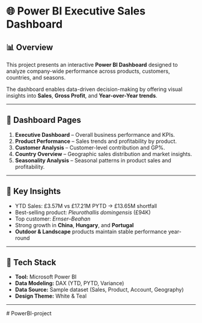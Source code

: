 # 🌐 Power BI Executive Sales Dashboard

## 📊 Overview
This project presents an interactive **Power BI Dashboard** designed to analyze company-wide performance across products, customers, countries, and seasons.

The dashboard enables data-driven decision-making by offering visual insights into **Sales**, **Gross Profit**, and **Year-over-Year trends**.

---

## 🧩 Dashboard Pages
1. **Executive Dashboard** – Overall business performance and KPIs.
2. **Product Performance** – Sales trends and profitability by product.
3. **Customer Analysis** – Customer-level contribution and GP%.
4. **Country Overview** – Geographic sales distribution and market insights.
5. **Seasonality Analysis** – Seasonal patterns in product sales and profitability.

---

## 🧠 Key Insights
- YTD Sales: £3.57M vs £17.21M PYTD → £13.65M shortfall  
- Best-selling product: *Pleurothallis domingensis* (£94K)  
- Top customer: *Ernser–Beahan*  
- Strong growth in **China**, **Hungary**, and **Portugal**  
- **Outdoor & Landscape** products maintain stable performance year-round

---

## 🧮 Tech Stack
- **Tool:** Microsoft Power BI  
- **Data Modeling:** DAX (YTD, PYTD, Variance)  
- **Data Source:** Sample dataset (Sales, Product, Account, Geography)  
- **Design Theme:** White & Teal 

---



﻿# PowerBI-project


